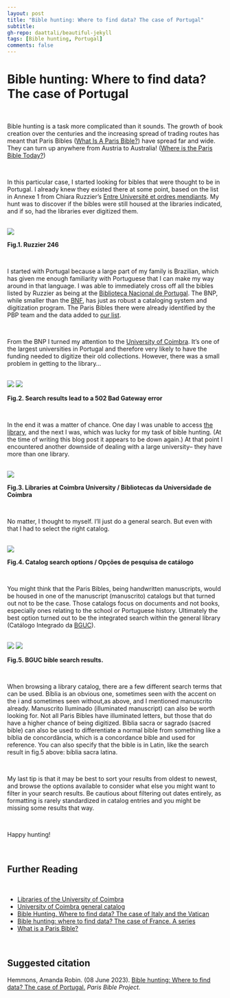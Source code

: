 ```yaml
---
layout: post
title: "Bible hunting: Where to find data? The case of Portugal"
subtitle:
gh-repo: daattali/beautiful-jekyll
tags: [Bible hunting, Portugal]
comments: false
---
```

<base target="_blank">

# **Bible hunting: Where to find data? The case of Portugal**

<br>

Bible hunting is a task more complicated than it sounds. The growth of book creation over the centuries and the increasing spread of trading routes has meant that Paris Bibles ([What Is A Paris Bible?](https://parisbible.github.io/2021-06-15-what_is_PB/)) have spread far and wide. They can turn up anywhere from Austria to Australia! ([Where is the Paris Bible Today?](https://parisbible.github.io/2021-06-22-WhereIsTheParisBibleToday/))

<br>

In this particular case, I started looking for bibles that were thought to be in Portugal. I already knew they existed there at some point, based on the list in Annexe 1 from Chiara Ruzzier’s [Entre Université et ordres mendiants](https://www.degruyter.com/document/doi/10.1515/9783110757392/). My hunt was to discover if the bibles were still housed at the libraries indicated, and if so, had the libraries ever digitized them.

<br>

<img src="/assets/biblehunt-portugal-fig1.png" style="zoom:100%;" />

**Fig.1. Ruzzier 246**

<br>

I started with Portugal because a large part of my family is Brazilian, which has given me enough familiarity with Portuguese that I can make my way around in that language. I was able to immediately cross off all the bibles listed by Ruzzier as being at the [Biblioteca Nacional de Portugal](https://www.bnportugal.gov.pt/). The BNP, while smaller than the [BNF](https://www.bnf.fr/fr), has just as robust a cataloging system and digitization program. The Paris Bibles there were already identified by the PBP team and the data added to [our list](https://github.com/parisbible/manuscripts). 

<br>

From the BNP I turned my attention to the [University of Coimbra](https://www.uc.pt/en). It’s one of the largest universities in Portugal and therefore very likely to have the funding needed to digitize their old collections. However, there was a small problem in getting to the library…

<br>

<img src="/assets/biblehunt-portugal-fig2.png" style="zoom:100%;" />
<img src="/assets/biblehunt-portugal-fig3.png" style="zoom:100%;" />

**Fig.2. Search results lead to a 502 Bad Gateway error**

<br>

In the end it was a matter of chance. One day I was unable to access [the library](https://www.uc.pt/sibuc/Bibliotecas), and the next I was, which was lucky for my task of bible hunting. (At the time of writing this blog post it appears to be down again.) At that point I encountered another downside of dealing with a large university– they have more than one library. 

<br>

<img src="/assets/biblehunt-portugal-fig4.png" style="zoom:100%;" />

**Fig.3. Libraries at Coimbra University / Bibliotecas da Universidade de Coimbra**

<br>

No matter, I thought to myself. I’ll just do a general search. But even with that I had to select the right catalog. 

<br>

<img src="/assets/biblehunt-portugal-fig5.png" style="zoom:100%;" />

**Fig.4. Catalog search options / Opções de pesquisa de catálogo**

<br>

You might think that the Paris Bibles, being handwritten manuscripts, would be housed in one of the manuscript (manuscrito) catalogs but that turned out not to be the case. Those catalogs focus on documents and not books, especially ones relating to the school or Portuguese history. Ultimately the best option turned out to be the integrated search within the general library (Catálogo Integrado da [BGUC](https://www.uc.pt/bguc/selecionar_pesquisa)). 

<br>

<img src="/assets/biblehunt-portugal-fig6.png" style="zoom:100%;" />
<img src="/assets/biblehunt-portugal-fig7.png" style="zoom:100%;" />

**Fig.5. BGUC bible search results.**

<br>

When browsing a library catalog, there are a few different search terms that can be used. Bíblia is an obvious one, sometimes seen with the accent on the i and sometimes seen without,as above, and I mentioned manuscrito already. Manuscrito Iluminado (illuminated manuscript) can also be worth looking for. Not all Paris Bibles have illuminated letters, but those that do have a higher chance of being digitized. Bíblia sacra or sagrado (sacred bible) can also be used to differentiate a normal bible from something like a bíblia de concordância, which is a concordance bible and used for reference. You can also specify that the bible is in Latin, like the search result in fig.5 above: bíblia sacra latina. 

<br>

My last tip is that it may be best to sort your results from oldest to newest, and browse the options available to consider what else you might want to filter in your search results. Be cautious about filtering out dates entirely, as formatting is rarely standardized in catalog entries and you might be missing some results that way.

<br>

Happy hunting!

<br>

## **Further Reading**

<br>

- [Libraries of the University of Coimbra](https://www.uc.pt/sibuc/Bibliotecas)
- [University of Coimbra general catalog](http://webopac.sib.uc.pt/search~S17)
- [Bible Hunting. Where to find data? The case of Italy and the Vatican](https://parisbible.github.io/2022-10-31-bible-hunting-Italy/)
- [Bible hunting: where to find data? The case of France. A series](https://parisbible.github.io/2021-08-31-BibleHuntingFrance/)
- [What is a Paris Bible?](https://parisbible.github.io/2021-06-15-what_is_PB/)

<br>

## **Suggested citation**
Hemmons, Amanda Robin. (08 June 2023). [Bible hunting: Where to find data? The case of Portugal.](https://parisbible.github.io/23-06-08-bible-hunting-Portugal/) *Paris Bible Project.*



